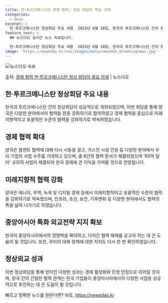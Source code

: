 ```yaml
---
title: 한-투르크메니스탄 경제 협력, 정상 회담의 핵심 의제 
categories:
  - News
excerpt: >
  한·투르크메니스탄 정상회담 주요 내용  2023년 6월 10일, 한국과 투르크메니스탄 간의 정상회담이 성공적…
feature_text: >
  ## 뉴스다오 실시간 뉴스 속보입니다.

  한·투르크메니스탄 정상회담 주요 내용  2023년 6월 10일, 한국과 투르크메니스탄 간의 정상회담이 성공적…
image: 'https://newsdao.kr/res/images/meta/newsdao_breakingnews.jpg'
---
```


![뉴스다오 속보](https://newsdao.kr/res/images/meta/newsdao_breakingnews.jpg)

<p>출처: <a href="https://newsdao.kr/4182" rel="dofollow">경제 협력 한·투르크메니스탄 정상 회담의 중요 의제</a> | 뉴스다오</p>

<h2 data-ke-size="size26">한·투르크메니스탄 정상회담 주요 내용</h2>
한국과 투르크메니스탄 간의 정상회담이 성공적으로 개최되었으며, 이번 회담을 통해 양국은 다양한 분야에서의 협력을 한층 강화하기로 합의하였고 경제 협력을 중심으로 미래지향적이고 포괄적인 수준의 협력을 강화하기로 약속하였습니다.

<h2 data-ke-size="size24">경제 협력 확대</h2>
양국은 플랜트 협력에 대해 다시 시동을 걸고, 가스전 시설 건설 등 다양한 분야에서 우리 기업의 사업 수주를 기대하고 있으며, 총 8건의 협력 문서가 체결되었으며 '60억 달러' 규모의 사업이 체결되어 한국 경제에 큰 이익을 가져올 것으로 전망됩니다.

<h2 data-ke-size="size24">미래지향적 협력 강화</h2>
양국은 에너지, 무역, 녹색 및 디지털 경제 등에서 미래지향적이고 포괄적인 수준의 협력을 강화하기로 약속했으며, 인프라, 조선, 보건, 기후변화 등 다양한 분야에서도 협력의 폭을 넓혀 나가기로 하였습니다.

<h2 data-ke-size="size24">중앙아시아 특화 외교전략 지지 확보</h2>
한국이 중앙아시아에서의 영향력을 확대하고, 다자간 협력 체제를 공고히 하는 데 큰 도움이 될 것입니다. 또한, 우리의 대북 정책에 대한 지지도 다시 한 번 확인하였습니다.

<h2 data-ke-size="size24">정상외교 성과</h2>
이번 정상회담을 통해 얻어진 다양한 성과는 경제 활성화와 민생 안정으로 이어질 것이며, 양국 간의 긴밀한 협력 관계는 한국 기업들이 중앙아시아에서의 다양한 사업을 성공적으로 추진하는 데 큰 도움이 될 것입니다. 

빠르고 정확한 뉴스를 원한다면? 바로, <a href="https://newsdao.kr" rel="dofollow">https://newsdao.kr</a>


